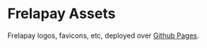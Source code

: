 # Frelapay Assets

Frelapay logos, favicons, etc, deployed over [Github Pages](https://pages.github.com).

